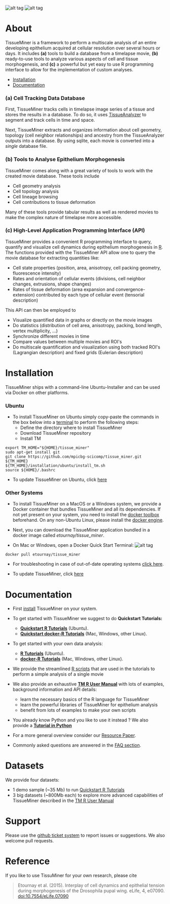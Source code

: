 

![alt tag](https://github.com/mpicbg-scicomp/tissue_miner/blob/gh-pages/readme_screenshots/stripes_0.jpg)
![alt tag](https://github.com/mpicbg-scicomp/tissue_miner/blob/gh-pages/readme_screenshots/veins_0.jpg)


About
=================

TissueMiner is a framework to perform a multiscale analysis of an entire developing epithelium acquired at cellular resolution over several hours or days. It  includes **(a)** tools to build a database from a timelapse movie, **(b)** ready-to-use tools to analyze various aspects of cell and tissue morphogenesis, and **(c)** a powerful but yet easy to use R programming interface to allow for the implementation of custom analyses.

* [Installation](https://github.com/mpicbg-scicomp/tissue_miner#installation)
* [Documentation](https://github.com/mpicbg-scicomp/tissue_miner#documentation)

### (a) Cell Tracking Data Database

First, TissueMiner tracks cells in timelapse image series of a tissue and stores the results in a database. To do so, it uses [TissueAnalyzer](MovieProcessing.md#TissueAnalyzer) to segment and track cells in time and space.

Next, TissueMiner extracts and organizes information about cell geometry, topology (cell neighbor relationships) and ancestry from the TissueAnalyzer outputs into a database. By using sqlite, each movie is converted into a _single_ database file.


### (b) Tools to Analyse Epithelium Morphogenesis

TissueMiner comes along with a great variety of tools to work with the created movie database. These tools include
* Cell geometry analysis
* Cell topology analysis
* Cell lineage browsing
* Cell contributions to tissue deformation

Many of these tools provide tabular results as well as rendered movies to make the complex nature of timelapse more accessible.

### (c) High-Level Application Programming Interface (API)

TissueMiner provides a convenient R programming interface to query, quantify and visualize cell dynamics during epithelium morphogenesis in [R](https://www.r-project.org/). The functions provided with the TissueMiner API allow one to query the movie database for extracting quantities like:

* Cell state properties (position, area, anisotropy, cell packing geometry, fluorescence intensity)
* Rates and orientation of cellular events (divisions, cell neighbor changes, extrusions, shape changes)
* Rates of tissue deformation (area expansion and convergence-extension) contributed by each type of cellular event (tensorial description)

This API can then be employed to

* Visualize quantified data in graphs or directly on the movie images
* Do statistics (distribution of cell area, anisotropy, packing, bond length, vertex multiplicity, ...)
* Synchronize different movies in time
* Compare values between multiple movies and ROI's
* Do multiscale quantification and visualization using both tracked ROI's (Lagrangian description) and fixed grids (Eulerian description)



Installation
================

TissueMiner ships with a command-line Ubuntu-Installer and can be used via Docker on other platforms.

### Ubuntu

* To install TissueMiner on Ubuntu simply copy-paste the commands in the box below into a [terminal](https://help.ubuntu.com/community/UsingTheTerminal) to perform the following steps:
    + Define the directory where to install TissueMiner
    + Download TissueMiner repository
    + Install TM
```
export TM_HOME="${HOME}/tissue_miner"
sudo apt-get install git
git clone https://github.com/mpicbg-scicomp/tissue_miner.git ${TM_HOME}
${TM_HOME}/installation/ubuntu/install_tm.sh
source ${HOME}/.bashrc
```

* To update TissueMiner on Ubuntu, click [here](faq.md#how-to-update-my-tissueminer-installation)

### Other Systems

* To install TissueMiner on a MacOS or a Windows system, we provide a Docker container that bundles TissueMiner and all its dependencies. If not yet present on your system, you need to install the [docker toolbox](https://www.docker.com/products/docker-toolbox)
beforehand. On any non-Ubuntu Linux, please install the [docker engine](https://docs.docker.com/).

* Next, you can download the TissueMiner application bundled in a docker image called _etournay/tissue_miner_.

* On Mac or Windows, open a Docker Quick Start Terminal: ![alt tag](https://github.com/mpicbg-scicomp/tissue_miner/blob/gh-pages/readme_screenshots/docker_toolbox_osx_quickstart_icon_nolabel.png)
```
docker pull etournay/tissue_miner
```

* For troubleshooting in case of out-of-date operating systems [click here](misc/docker_troubleshooting.md).

* To update TissueMiner, click [here](faq.md#how-to-update-my-tissueminer-installation)

Documentation
================

* First [install](https://github.com/mpicbg-scicomp/tissue_miner#installation) TissueMiner on your system.
* To get started with TissueMiner we suggest to do **Quickstart Tutorials:**
    + **[Quickstart R Tutorials](https://github.com/mpicbg-scicomp/tissue_miner/blob/gh-pages/quickstart_tutorial/ubuntu/tm_qs_example_data.md#first-use-of-tissueminer-with-example-data)** (Ubuntu).
    + **[Quickstart docker-R Tutorials](https://github.com/mpicbg-scicomp/tissue_miner/blob/gh-pages/quickstart_tutorial/other_os/tm_qs_example_data.md#first-use-of-tissueminer-with-example-data)** (Mac, Windows, other Linux).

* To get started with your own data analysis:
    + **[R Tutorials](https://github.com/mpicbg-scicomp/tissue_miner/blob/gh-pages/quickstart_tutorial/ubuntu/tm_qs_user_data.md#first-use-of-tissueminer-with-your-own-data)** (Ubuntu).
    + **[docker-R Tutorials](https://github.com/mpicbg-scicomp/tissue_miner/blob/gh-pages/quickstart_tutorial/other_os/tm_qs_user_data.md#first-use-of-tissueminer-with-your-own-data)** (Mac, Windows, other Linux).
    
* We provide the streamlined [R scripts](docs/quickstart/scripts) that are used in the tutorials to perform a simple analysis of a single movie

* We also provide an exhaustive **[TM R User Manual](https://mpicbg-scicomp.github.io/tissue_miner/user_manual/TM_R-UserManual.html)** with lots of examples, background information and API details:
    + learn the necessary basics of the R language for TissueMiner
    + learn the powerful libraries of TissueMiner for epithelium analysis
    + benefit from lots of examples to make your own scripts
    
* You already know Python and you like to use it instead ? We also provide a **[Tutorial in Python](docs/TM_tutorial_in_Python/TissueMiner_pythonTutorial-3WT_Demo.md#tissueminer-python-tutorial)**

* For a more general overview consider our [Resource Paper](/link/here/once/published).

* Commonly asked questions are answered in the [FAQ section](faq.md).

Datasets
================
We provide four datasets:
* 1 demo sample (~35 Mb) to run [Quickstart R Tutorials](https://github.com/mpicbg-scicomp/tissue_miner/blob/gh-pages/quickstart_tutorial/tm_quickstart_landing_page.md#first-use-of-tissueminer)
* 3 big datasets (~800Mb each) to explore more advanced capabilities of TissueMiner described in the [TM R User Manual](https://mpicbg-scicomp.github.io/tissue_miner/user_manual/TM_R-UserManual.html)

Support
=========

Please use the [github ticket system](https://github.com/mpicbg-scicomp/tissue_miner/issues) to report issues or suggestions. We also welcome pull requests.



Reference
==========

If you like to use TissuMiner for your own research, please cite

> Etournay et al. (2015). Interplay of cell dynamics and epithelial tension during morphogenesis of the Drosophila pupal wing. eLife, 4, e07090. [doi:10.7554/eLife.07090](http://elifesciences.org/content/early/2015/06/23/eLife.07090)


